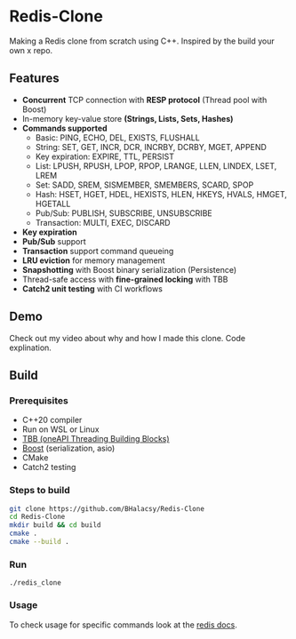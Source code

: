 # Redis-Clone
Making a Redis clone from scratch using C++. Inspired by the build your own x repo.

## Features
- **Concurrent** TCP connection with **RESP protocol** (Thread pool with Boost)
- In-memory key-value store **(Strings, Lists, Sets, Hashes)**
- **Commands supported**
  - Basic: PING, ECHO, DEL, EXISTS, FLUSHALL
  - String: SET, GET, INCR, DCR, INCRBY, DCRBY, MGET, APPEND
  - Key expiration: EXPIRE, TTL, PERSIST
  - List: LPUSH, RPUSH, LPOP, RPOP, LRANGE, LLEN, LINDEX, LSET, LREM
  - Set: SADD, SREM, SISMEMBER, SMEMBERS, SCARD, SPOP
  - Hash: HSET, HGET, HDEL, HEXISTS, HLEN, HKEYS, HVALS, HMGET, HGETALL
  - Pub/Sub: PUBLISH, SUBSCRIBE, UNSUBSCRIBE
  - Transaction: MULTI, EXEC, DISCARD
- **Key expiration**
- **Pub/Sub** support
- **Transaction** support command queueing
- **LRU eviction** for memory management
- **Snapshotting** with Boost binary serialization (Persistence)
- Thread-safe access with **fine-grained locking** with TBB
- **Catch2 unit testing** with CI workflows

## Demo
Check out my video about why and how I made this clone. Code explination.

## Build

### Prerequisites
- C++20 compiler
- Run on WSL or Linux
- [TBB (oneAPI Threading Building Blocks)](https://github.com/oneapi-src/oneTBB)
- [Boost](https://www.boost.org/) (serialization, asio)
- CMake
- Catch2 testing

### Steps to build
```sh
git clone https://github.com/BHalacsy/Redis-Clone
cd Redis-Clone
mkdir build && cd build
cmake .
cmake --build .
```

### Run
```./redis_clone```

### Usage
To check usage for specific commands look at the [redis docs](https://redis.io/docs/latest/commands).
